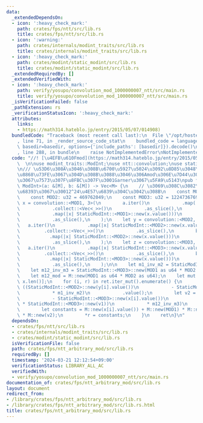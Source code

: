 ```yaml
---
data:
  _extendedDependsOn:
  - icon: ':heavy_check_mark:'
    path: crates/fps/ntt/src/lib.rs
    title: crates/fps/ntt/src/lib.rs
  - icon: ':warning:'
    path: crates/internals/modint_traits/src/lib.rs
    title: crates/internals/modint_traits/src/lib.rs
  - icon: ':heavy_check_mark:'
    path: crates/modint/static_modint/src/lib.rs
    title: crates/modint/static_modint/src/lib.rs
  _extendedRequiredBy: []
  _extendedVerifiedWith:
  - icon: ':heavy_check_mark:'
    path: verify/yosupo/convolution_mod_1000000007_ntt/src/main.rs
    title: verify/yosupo/convolution_mod_1000000007_ntt/src/main.rs
  _isVerificationFailed: false
  _pathExtension: rs
  _verificationStatusIcon: ':heavy_check_mark:'
  attributes:
    links:
    - https://math314.hateblo.jp/entry/2015/05/07/014908)
  bundledCode: "Traceback (most recent call last):\n  File \"/opt/hostedtoolcache/Python/3.10.14/x64/lib/python3.10/site-packages/onlinejudge_verify/documentation/build.py\"\
    , line 71, in _render_source_code_stat\n    bundled_code = language.bundle(stat.path,\
    \ basedir=basedir, options={'include_paths': [basedir]}).decode()\n  File \"/opt/hostedtoolcache/Python/3.10.14/x64/lib/python3.10/site-packages/onlinejudge_verify/languages/rust.py\"\
    , line 288, in bundle\n    raise NotImplementedError\nNotImplementedError\n"
  code: "//! [\u4EFB\u610Fmod](https://math314.hateblo.jp/entry/2015/05/07/014908)\
    \  \n\nuse modint_traits::ModInt;\nuse ntt::convolution;\nuse static_modint::StaticModInt;\n\
    \n/// \u53D6\u308A\u3046\u308B\u6700\u5927\u5024\u3092\u8D85\u3048\u308Bmod\u3092\
    \u8868\u73FE\u3067\u304D\u308B\u3088\u3046\u306Amod\u306E\u7D44\u3092\u9078\u3093\
    \u3067\u7573\u307F\u8FBC\u307F\u3001Garner\u3067\u5FA9\u5143\npub fn convolution_aribtrary_u32_mod<M:\
    \ ModInt>(a: &[M], b: &[M]) -> Vec<M> {\n    // \u3069\u308C\u3082\u539F\u5B50\
    \u68393\u3067\u30012^24\u4E57\u6839\u304C\u3042\u308B\n    const MOD1: u32 = 167772161;\n\
    \    const MOD2: u32 = 469762049;\n    const MOD3: u32 = 1224736769;\n    let\
    \ x = convolution::<MOD1, 3>(\n        a.iter()\n            .map(|x| StaticModInt::<MOD1>::new(x.value()))\n\
    \            .collect::<Vec<_>>()\n            .as_slice(),\n        b.iter()\n\
    \            .map(|x| StaticModInt::<MOD1>::new(x.value()))\n            .collect::<Vec<_>>()\n\
    \            .as_slice(),\n    );\n    let y = convolution::<MOD2, 3>(\n     \
    \   a.iter()\n            .map(|x| StaticModInt::<MOD2>::new(x.value()))\n   \
    \         .collect::<Vec<_>>()\n            .as_slice(),\n        b.iter()\n \
    \           .map(|x| StaticModInt::<MOD2>::new(x.value()))\n            .collect::<Vec<_>>()\n\
    \            .as_slice(),\n    );\n    let z = convolution::<MOD3, 3>(\n     \
    \   a.iter()\n            .map(|x| StaticModInt::<MOD3>::new(x.value()))\n   \
    \         .collect::<Vec<_>>()\n            .as_slice(),\n        b.iter()\n \
    \           .map(|x| StaticModInt::<MOD3>::new(x.value()))\n            .collect::<Vec<_>>()\n\
    \            .as_slice(),\n    );\n\n    let m1_inv_m2 = StaticModInt::<MOD2>::new(MOD1).inv();\n\
    \    let m12_inv_m3 = StaticModInt::<MOD3>::new(MOD1 as u64 * MOD2 as u64).inv();\n\
    \    let m12_mod = M::new(MOD1 as u64 * MOD2 as u64);\n    let mut ret = vec![M::raw(0);\
    \ x.len()];\n    for (i, r) in ret.iter_mut().enumerate() {\n        let v1 =\
    \ ((StaticModInt::<MOD2>::new(y[i].value())\n            - StaticModInt::<MOD2>::new(x[i].value()))\n\
    \            * m1_inv_m2)\n            .value();\n        let v2 = ((StaticModInt::<MOD3>::new(z[i].value())\n\
    \            - StaticModInt::<MOD3>::new(x[i].value())\n            - StaticModInt::<MOD3>::new(MOD1)\
    \ * StaticModInt::<MOD3>::new(v1))\n            * m12_inv_m3)\n            .value();\n\
    \        let constants = M::new(x[i].value()) + M::new(MOD1) * M::new(v1) + m12_mod\
    \ * M::new(v2);\n        *r = constants;\n    }\n    ret\n}\n"
  dependsOn:
  - crates/fps/ntt/src/lib.rs
  - crates/internals/modint_traits/src/lib.rs
  - crates/modint/static_modint/src/lib.rs
  isVerificationFile: false
  path: crates/fps/ntt_arbitrary_mod/src/lib.rs
  requiredBy: []
  timestamp: '2024-03-21 12:12:54+09:00'
  verificationStatus: LIBRARY_ALL_AC
  verifiedWith:
  - verify/yosupo/convolution_mod_1000000007_ntt/src/main.rs
documentation_of: crates/fps/ntt_arbitrary_mod/src/lib.rs
layout: document
redirect_from:
- /library/crates/fps/ntt_arbitrary_mod/src/lib.rs
- /library/crates/fps/ntt_arbitrary_mod/src/lib.rs.html
title: crates/fps/ntt_arbitrary_mod/src/lib.rs
---
```

